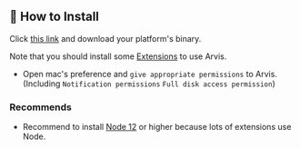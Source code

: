 ## 🌈 How to Install

Click [this link](https://github.com/jopemachine/arvis/releases) and download your platform's binary.

Note that you should install some [Extensions](#take-a-look-at-useful-workflows-plugins) to use Arvis.

* Open mac's preference and `give appropriate permissions` to Arvis. (Including `Notification permissions` `Full disk access permission`)

### Recommends

* Recommend to install [Node 12](https://nodejs.org/ko/download/) or higher because lots of extensions use Node.